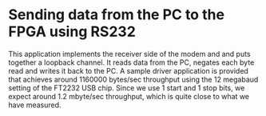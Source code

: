 # Sending data from the PC to the FPGA using RS232

This application implements the receiver side of the modem and
and puts together a loopback channel. It reads data from the PC,
negates each byte read and writes it back to the PC. A sample
driver application is provided that achieves around 1160000 bytes/sec
throughput using the 12 megabaud setting of the FT2232 USB chip.
Since we use 1 start and 1 stop bits, we expect around 1.2 mbyte/sec
throughput, which is quite close to what we have measured.
